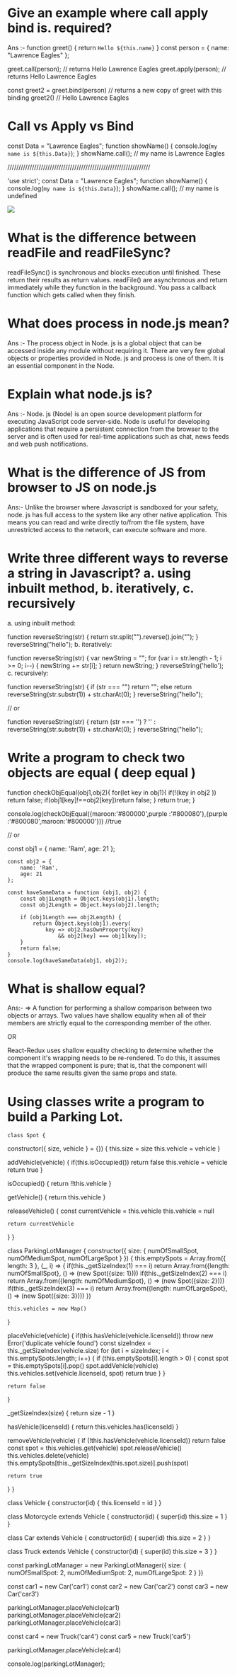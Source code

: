 # Give an example where call apply bind is. required?
Ans :- 
function greet() {
  return `Hello ${this.name}`
}
const person = {
  name: "Lawrence Eagles"
};


greet.call(person); // returns Hello Lawrence Eagles
greet.apply(person); // returns Hello Lawrence Eagles


const greet2 = greet.bind(person) // returns a new copy of greet with this binding
greet2() // Hello Lawrence Eagles

# Call vs Apply vs Bind

const Data = "Lawrence Eagles";
function showName() {
  console.log(`my name is ${this.Data}`);
}
showName.call();  // my name is Lawrence Eagles

////////////////////////////////////////////////////////////////

'use strict';
const Data = "Lawrence Eagles";
function showName() {
  console.log(`my name is ${this.Data}`);
}
showName.call();  // my name is undefined

<img src="https://miro.medium.com/max/1264/1*cdojlfAvRpyX85lGUvd0SA.png"/>

# What is the difference between readFile and readFileSync?
readFileSync() is synchronous and blocks execution until finished. These return their results as return values. 
readFile() are asynchronous and return immediately while they function in the background. You pass a callback function which gets called when they finish.

# What does process in node.js mean?

Ans :- The process object in Node. js is a global object that can be accessed inside any module without requiring it. There are very few global objects or properties provided in Node. js and process is one of them. It is an essential component in the Node.


# Explain what node.js is?
Ans :- Node. js (Node) is an open source development platform for executing JavaScript code server-side. Node is useful for developing applications that require a persistent connection from the browser to the server and is often used for real-time applications such as chat, news feeds and web push notifications.

# What is the difference of JS from browser to JS on node.js
Ans:- 
Unlike the browser where Javascript is sandboxed for your safety, node. js has full access to the system like any other native application. This means you can read and write directly to/from the file system, have unrestricted access to the network, can execute software and more.


# Write three different ways to reverse a string in Javascript? a. using inbuilt method, b. iteratively, c. recursively

 a. using inbuilt method:

function reverseString(str) {
    return str.split("").reverse().join("");
}
reverseString("hello");
b. iteratively:

function reverseString(str) {
    var newString = "";
    for (var i = str.length - 1; i >= 0; i--) {
        newString += str[i];
    }
    return newString;
}
reverseString('hello');
c. recursively:

function reverseString(str) {
  if (str === "")
    return "";
  else
    return reverseString(str.substr(1)) + str.charAt(0);
}
reverseString("hello");

// or

function reverseString(str) {
  return (str === '') ? '' : reverseString(str.substr(1)) + str.charAt(0);
}
reverseString("hello");


# Write a program to check two objects are equal ( deep equal )

function checkObjEqual(obj1,obj2){
for(let key in obj1){
  if(!(key in obj2 )) return false;
  if(obj1[key]!==obj2[key])return false;
}
return true;
}

console.log(checkObjEqual({maroon:'#800000',purple :'#800080'},{purple :'#800080',maroon:'#800000'})) //true

// or

const obj1 = {
        name: 'Ram',
        age: 21
    };
  
    const obj2 = {
        name: 'Ram',
        age: 21
    };
  
    const haveSameData = function (obj1, obj2) {
        const obj1Length = Object.keys(obj1).length;
        const obj2Length = Object.keys(obj2).length;
  
        if (obj1Length === obj2Length) {
            return Object.keys(obj1).every(
                key => obj2.hasOwnProperty(key)
                    && obj2[key] === obj1[key]);
        }
        return false;
    }
    console.log(haveSameData(obj1, obj2));


   # What is shallow equal?

   Ans:- => A function for performing a shallow comparison between two objects or arrays. Two values have shallow equality when all of their members are strictly equal to the corresponding member of the other.

OR

React-Redux uses shallow equality checking to determine whether the component it's wrapping needs to be re-rendered. To do this, it assumes that the wrapped component is pure; that is, that the component will produce the same results given the same props and state.

# Using classes write a program to build a Parking Lot.




    class Spot {
  constructor({ size, vehicle } = {}) {
    this.size = size
    this.vehicle = vehicle
  }

  addVehicle(vehicle) {
    if(this.isOccupied()) return false
    this.vehicle = vehicle
    return true
  }

  isOccupied() {
      return !!this.vehicle
  }

  getVehicle() {
    return this.vehicle
  }

  releaseVehicle() {
    const currentVehicle = this.vehicle
    this.vehicle = null

    return currentVehicle
  }
}

class ParkingLotManager {
  constructor({ size: { numOfSmallSpot, numOfMediumSpot, numOfLargeSpot } }) {
    this.emptySpots = Array.from({ length: 3 }, (_, i) => {
        if(this._getSizeIndex(1) === i) return Array.from({length: numOfSmallSpot}, () => (new Spot({size: 1})))
        if(this._getSizeIndex(2) === i) return Array.from({length: numOfMediumSpot}, () => (new Spot({size: 2})))
        if(this._getSizeIndex(3) === i) return Array.from({length: numOfLargeSpot}, () => (new Spot({size: 3})))
    })

    this.vehicles = new Map()
  }

  placeVehicle(vehicle) {
      if(this.hasVehicle(vehicle.licenseId)) throw new Error('duplicate vehicle found')
    const sizeIndex = this._getSizeIndex(vehicle.size)
    for (let i = sizeIndex; i < this.emptySpots.length; i++) {
      if (this.emptySpots[i].length > 0) {
        const spot = this.emptySpots[i].pop()
        spot.addVehicle(vehicle)
        this.vehicles.set(vehicle.licenseId, spot)
        return true
      }
    }

    return false
  }

  _getSizeIndex(size) {
    return size - 1
  }

  hasVehicle(licenseId) {
      return this.vehicles.has(licenseId)
  }

  removeVehicle(vehicle) {
    if (!this.hasVehicle(vehicle.licenseId)) return false
    const spot = this.vehicles.get(vehicle)
    spot.releaseVehicle()
    this.vehicles.delete(vehicle)
    this.emptySpots[this._getSizeIndex(this.spot.size)].push(spot)

    return true
  }
}

class Vehicle {
  constructor(id) {
    this.licenseId = id
  }
}

class Motorcycle extends Vehicle {
  constructor(id) {
    super(id)
    this.size = 1
  }
}

class Car extends Vehicle {
  constructor(id) {
    super(id)
    this.size = 2
  }
}

class Truck extends Vehicle {
  constructor(id) {
    super(id)
    this.size = 3
  }
}

const parkingLotManager = new ParkingLotManager({
    size: {
        numOfSmallSpot: 2,
        numOfMediumSpot: 2,
        numOfLargeSpot: 2
    }
})

const car1 = new Car('car1')
const car2 = new Car('car2')
const car3 = new Car('car3')

parkingLotManager.placeVehicle(car1)
parkingLotManager.placeVehicle(car2)
parkingLotManager.placeVehicle(car3)

const car4 = new Truck('car4')
const car5 = new Truck('car5')

parkingLotManager.placeVehicle(car4)



console.log(parkingLotManager);

